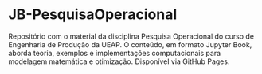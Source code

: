 # JB-PesquisaOperacional
Repositório com o material da disciplina Pesquisa Operacional do curso de Engenharia de Produção da UEAP. O conteúdo, em formato Jupyter Book, aborda teoria, exemplos e implementações computacionais para modelagem matemática e otimização. Disponível via GitHub Pages.
